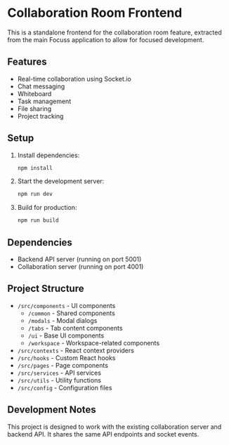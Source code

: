# Collaboration Room Frontend

This is a standalone frontend for the collaboration room feature, extracted from the main Focuss application to allow for focused development.

## Features

- Real-time collaboration using Socket.io
- Chat messaging
- Whiteboard
- Task management
- File sharing
- Project tracking

## Setup

1. Install dependencies:
   ```bash
   npm install
   ```

2. Start the development server:
   ```bash
   npm run dev
   ```

3. Build for production:
   ```bash
   npm run build
   ```

## Dependencies

- Backend API server (running on port 5001)
- Collaboration server (running on port 4001)

## Project Structure

- `/src/components` - UI components
  - `/common` - Shared components
  - `/modals` - Modal dialogs
  - `/tabs` - Tab content components
  - `/ui` - Base UI components
  - `/workspace` - Workspace-related components
- `/src/contexts` - React context providers
- `/src/hooks` - Custom React hooks
- `/src/pages` - Page components
- `/src/services` - API services
- `/src/utils` - Utility functions
- `/src/config` - Configuration files

## Development Notes

This project is designed to work with the existing collaboration server and backend API. It shares the same API endpoints and socket events. 